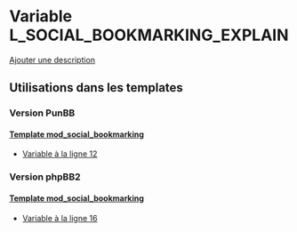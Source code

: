 # Variable L_SOCIAL_BOOKMARKING_EXPLAIN
[Ajouter une description](https://fa-tvars.appspot.com/var/L_SOCIAL_BOOKMARKING_EXPLAIN)

## Utilisations dans les templates

### Version PunBB

#### [Template mod_social_bookmarking](punbb/mod_social_bookmarking.md)
* [Variable &agrave; la ligne 12](../punbb/mod_social_bookmarking.tpl#L12)

### Version phpBB2

#### [Template mod_social_bookmarking](subsilver/mod_social_bookmarking.md)
* [Variable &agrave; la ligne 16](../subsilver/mod_social_bookmarking.tpl#L16)